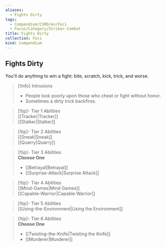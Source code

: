```yaml
---
aliases:
  - Fights Dirty
tags:
  - Compendium/CSRD/en/Foci
  - Focus/Category/Striker-Combat
title: Fights Dirty
collection: Foci
kind: Compendium
---
```

## Fights Dirty  
You'll do anything to win a fight: bite, scratch, kick, trick, and worse.  

>[!info] Intrusions  
>- People look poorly upon those who cheat or fight without honor.  
>- Sometimes a dirty trick backfires.  


>[!tip]- Tier 1 Abilities  
> [[Tracker|Tracker]]  
> [[Stalker|Stalker]]  


>[!tip]- Tier 2 Abilities  
> [[Sneak|Sneak]]  
> [[Quarry|Quarry]]  


>[!tip]- Tier 3 Abilities  
> **Choose One**  
>- [[Betrayal|Betrayal]]  
>- [[Surprise-Attack|Surprise Attack]]  


>[!tip]- Tier 4 Abilities  
> [[Mind-Games|Mind Games]]  
> [[Capable-Warrior|Capable Warrior]]  


>[!tip]- Tier 5 Abilities  
> [[Using-the-Environment|Using the Environment]]  


>[!tip]- Tier 6 Abilities  
> **Choose One**  
>- [[Twisting-the-Knife|Twisting the Knife]]  
>- [[Murderer|Murderer]]